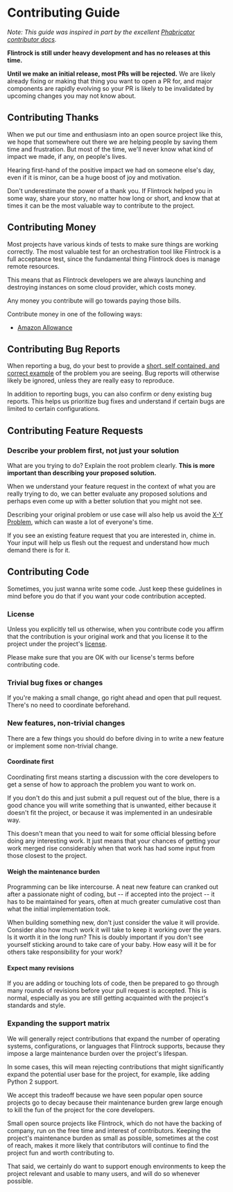 # Contributing Guide

*Note: This guide was inspired in part by the excellent [Phabricator contributor docs](https://secure.phabricator.com/book/phabcontrib/).*

**Flintrock is still under heavy development and has no releases at this time.**

**Until we make an initial release, most PRs will be rejected.** We are likely already fixing or making that thing you want to open a PR for, and major components are rapidly evolving so your PR is likely to be invalidated by upcoming changes you may not know about.


## Contributing Thanks

When we put our time and enthusiasm into an open source project like this, we hope that somewhere out there we are helping people by saving them time and frustration. But most of the time, we'll never know what kind of impact we made, if any, on people's lives.

Hearing first-hand of the positive impact we had on someone else's day, even if it is minor, can be a huge boost of joy and motivation.

Don't underestimate the power of a thank you. If Flintrock helped you in some way, share your story, no matter how long or short, and know that at times it can be the most valuable way to contribute to the project.


## Contributing Money

Most projects have various kinds of tests to make sure things are working correctly. The most valuable test for an orchestration tool like Flintrock is a full acceptance test, since the fundamental thing Flintrock does is manage remote resources.

This means that as Flintrock developers we are always launching and destroying instances on some cloud provider, which costs money.

Any money you contribute will go towards paying those bills.

Contribute money in one of the following ways:

* [Amazon Allowance](http://www.amazon.com/b?ie=UTF8&node=11453461011)


## Contributing Bug Reports

When reporting a bug, do your best to provide a [short, self contained, and correct example](http://sscce.org/) of the problem you are seeing. Bug reports will otherwise likely be ignored, unless they are really easy to reproduce.

In addition to reporting bugs, you can also confirm or deny existing bug reports. This helps us prioritize bug fixes and understand if certain bugs are limited to certain configurations.


## Contributing Feature Requests

### Describe your problem first, not just your solution

What are you trying to do? Explain the root problem clearly. **This is more important than describing your proposed solution.**

When we understand your feature request in the context of what you are really trying to do, we can better evaluate any proposed solutions and perhaps even come up with a better solution that you might not see.

Describing your original problem or use case will also help us avoid the [X-Y Problem](http://mywiki.wooledge.org/XyProblem), which can waste a lot of everyone's time.

If you see an existing feature request that you are interested in, chime in. Your input will help us flesh out the request and understand how much demand there is for it.


## Contributing Code

Sometimes, you just wanna write some code. Just keep these guidelines in mind before you do that if you want your code contribution accepted.

### License

Unless you explicitly tell us otherwise, when you contribute code you affirm that the contribution is your original work and that you license it to the project under the project's [license](LICENSE).

Please make sure that you are OK with our license's terms before contributing code.

### Trivial bug fixes or changes

If you're making a small change, go right ahead and open that pull request. There's no need to coordinate beforehand.

### New features, non-trivial changes

There are a few things you should do before diving in to write a new feature or implement some non-trivial change.

#### Coordinate first

Coordinating first means starting a discussion with the core developers to get a sense of how to approach the problem you want to work on.

If you don't do this and just submit a pull request out of the blue, there is a good chance you will write something that is unwanted, either because it doesn't fit the project, or because it was implemented in an undesirable way.

This doesn't mean that you need to wait for some official blessing before doing any interesting work. It just means that your chances of getting your work merged rise considerably when that work has had some input from those closest to the project.

#### Weigh the maintenance burden

Programming can be like intercourse. A neat new feature can cranked out after a passionate night of coding, but -- if accepted into the project -- it has to be maintained for years, often at much greater cumulative cost than what the initial implementation took.

When building something new, don't just consider the value it will provide. Consider also how much work it will take to keep it working over the years. Is it worth it in the long run? This is doubly important if you don't see yourself sticking around to take care of your baby. How easy will it be for others take responsibility for your work?

#### Expect many revisions

If you are adding or touching lots of code, then be prepared to go through many rounds of revisions before your pull request is accepted. This is normal, especially as you are still getting acquainted with the project's standards and style.

### Expanding the support matrix

We will generally reject contributions that expand the number of operating systems, configurations, or languages that Flintrock supports, because they impose a large maintenance burden over the project's lifespan.

In some cases, this will mean rejecting contributions that might significantly expand the potential user base for the project, for example, like adding Python 2 support.

We accept this tradeoff because we have seen popular open source projects go to decay because their maintenance burden grew large enough to kill the fun of the project for the core developers.

Small open source projects like Flintrock, which do not have the backing of company, run on the free time and interest of contributors. Keeping the project's maintenance burden as small as possible, sometimes at the cost of reach, makes it more likely that contributors will continue to find the project fun and worth contributing to.

That said, we certainly do want to support enough environments to keep the project relevant and usable to many users, and will do so whenever possible.
